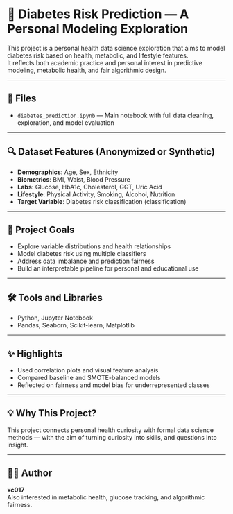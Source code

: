 # 🧪 Diabetes Risk Prediction — A Personal Modeling Exploration

This project is a personal health data science exploration that aims to model diabetes risk based on health, metabolic, and lifestyle features.  
It reflects both academic practice and personal interest in predictive modeling, metabolic health, and fair algorithmic design.

---

## 📁 Files

- `diabetes_prediction.ipynb` — Main notebook with full data cleaning, exploration, and model evaluation

---

## 🔍 Dataset Features (Anonymized or Synthetic)

- **Demographics**: Age, Sex, Ethnicity  
- **Biometrics**: BMI, Waist, Blood Pressure  
- **Labs**: Glucose, HbA1c, Cholesterol, GGT, Uric Acid  
- **Lifestyle**: Physical Activity, Smoking, Alcohol, Nutrition  
- **Target Variable**: Diabetes risk classification (classification)

---

## 🔬 Project Goals

- Explore variable distributions and health relationships
- Model diabetes risk using multiple classifiers
- Address data imbalance and prediction fairness
- Build an interpretable pipeline for personal and educational use

---

## 🛠️ Tools and Libraries

- Python, Jupyter Notebook
- Pandas, Seaborn, Scikit-learn, Matplotlib

---

## ✨ Highlights

- Used correlation plots and visual feature analysis
- Compared baseline and SMOTE-balanced models
- Reflected on fairness and model bias for underrepresented classes

---

## 💡 Why This Project?

This project connects personal health curiosity with formal data science methods — with the aim of turning curiosity into skills, and questions into insight.

---

## 👩‍💻 Author

**xc017**  
Also interested in metabolic health, glucose tracking, and algorithmic fairness.
